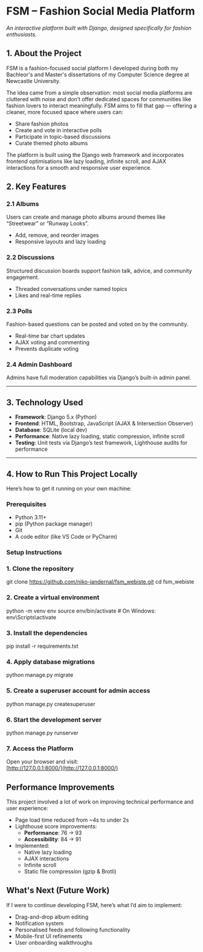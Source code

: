 # FSM – Fashion Social Media Platform 
*An interactive platform built with Django, designed specifically for fashion enthusiasts.*
## 1. About the Project
FSM is a fashion-focused social platform I developed during both my Bachleor's and Master's dissertations of my Computer Science degree at Newcastle University.

The idea came from a simple observation: most social media platforms are cluttered with noise and don’t offer dedicated spaces for communities like fashion lovers to interact meaningfully. FSM aims to fill that gap — offering a cleaner, more focused space where users can:

- Share fashion photos
- Create and vote in interactive polls
- Participate in topic-based discussions
- Curate themed photo albums

The platform is built using the Django web framework and incorporates frontend optimisations like lazy loading, infinite scroll, and AJAX interactions for a smooth and responsive user experience.

## 2. Key Features

### 2.1 Albums  
Users can create and manage photo albums around themes like “Streetwear” or “Runway Looks”.  
- Add, remove, and reorder images  
- Responsive layouts and lazy loading

### 2.2 Discussions  
Structured discussion boards support fashion talk, advice, and community engagement.  
- Threaded conversations under named topics  
- Likes and real-time replies

### 2.3 Polls  
Fashion-based questions can be posted and voted on by the community.  
- Real-time bar chart updates  
- AJAX voting and commenting  
- Prevents duplicate voting

### 2.4 Admin Dashboard  
Admins have full moderation capabilities via Django’s built-in admin panel.

---

## 3. Technology Used

- **Framework**: Django 5.x (Python)
- **Frontend**: HTML, Bootstrap, JavaScript (AJAX & Intersection Observer)
- **Database**: SQLite (local dev)
- **Performance**: Native lazy loading, static compression, infinite scroll
- **Testing**: Unit tests via Django’s test framework, Lighthouse audits for performance

---

## 4. How to Run This Project Locally

Here’s how to get it running on your own machine:

### Prerequisites
- Python 3.11+
- pip (Python package manager)
- Git
- A code editor (like VS Code or PyCharm)

### Setup Instructions

### 1. Clone the repository
git clone https://github.com/niko-jandernal/fsm_webiste.git
cd fsm_webiste

### 2. Create a virtual environment
python -m venv env
source env/bin/activate   # On Windows: env\Scripts\activate

### 3. Install the dependencies
pip install -r requirements.txt

### 4. Apply database migrations
python manage.py migrate

### 5. Create a superuser account for admin access
python manage.py createsuperuser

### 6. Start the development server
python manage.py runserver

### 7. Access the Platform

Open your browser and visit:  
[http://127.0.0.1:8000/](http://127.0.0.1:8000/)

## Performance Improvements

This project involved a lot of work on improving technical performance and user experience:

- Page load time reduced from ~4s to under 2s
- Lighthouse score improvements:
  - **Performance**: 76 → 93
  - **Accessibility**: 84 → 91
- Implemented:
  - Native lazy loading
  - AJAX interactions
  - Infinite scroll
  - Static file compression (gzip & Brotli)


## What's Next (Future Work)

If I were to continue developing FSM, here’s what I’d aim to implement:

-  Drag-and-drop album editing
-  Notification system
-  Personalised feeds and following functionality
-  Mobile-first UI refinements
-  User onboarding walkthroughs



